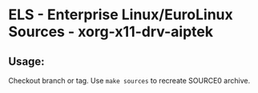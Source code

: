 # ELS - Enterprise Linux/EuroLinux Sources - xorg-x11-drv-aiptek
 
## Usage:
  Checkout branch or tag. Use `make sources` to recreate  SOURCE0 archive.
